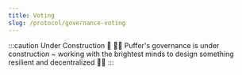```yaml
---
title: Voting
slug: /protocol/governance-voting
---
```


:::caution Under Construction 🚧
👷‍♂️ Puffer's governance is under construction ~ working with the brightest minds to design something resilient and decentralized 👷‍♀️
:::